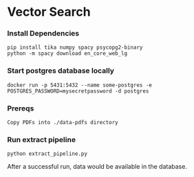 # Vector Search

### Install Dependencies
```
pip install tika numpy spacy psycopg2-binary
python -m spacy download en_core_web_lg
```

### Start postgres database locally
```
docker run -p 5431:5432 --name some-postgres -e POSTGRES_PASSWORD=mysecretpassword -d postgres
```

### Prereqs
```
Copy PDFs into ./data-pdfs directory
```

### Run extract pipeline

```
python extract_pipeline.py
```

After a successful run, data would be available in the database.
